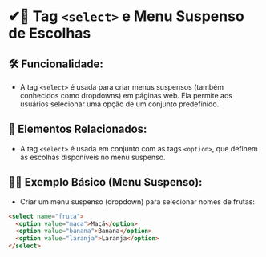 # ✔📝 Tag `<select>` e Menu Suspenso de Escolhas

## 🛠 **Funcionalidade:**

- A tag `<select>` é usada para criar menus suspensos (também conhecidos como dropdowns) em páginas web. Ela permite aos usuários selecionar uma opção de um conjunto predefinido.

## 🔌 **Elementos Relacionados:**

- A tag `<select>` é usada em conjunto com as tags `<option>`, que definem as escolhas disponíveis no menu suspenso.

## 👩‍🏫 **Exemplo Básico (Menu Suspenso):**

- Criar um menu suspenso (dropdown) para selecionar nomes de frutas:

```html
<select name="fruta">
  <option value="maca">Maçã</option>
  <option value="banana">Banana</option>
  <option value="laranja">Laranja</option>
</select>
